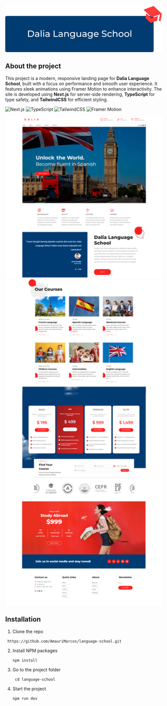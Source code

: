 <p align="center" width="100%">
  <img src="public/assets/BannerDalia.png"/>
</p>

## About the project

This project is a modern, responsive landing page for **Dalia Language School**, built with a focus on performance and smooth user experience. It features sleek animations using Framer Motion to enhance interactivity. The site is developed using **Next.js** for server-side rendering, **TypeScript** for type safety, and **TailwindCSS** for efficient styling.

![Next.js](https://img.shields.io/badge/Next.js-000000?style=for-the-badge&logo=nextdotjs&logoColor=white)
![TypeScript](https://img.shields.io/badge/TypeScript-3178C6?style=for-the-badge&logo=typescript&logoColor=white)
![TailwindCSS](https://img.shields.io/badge/TailwindCSS-38B2AC?style=for-the-badge&logo=tailwind-css&logoColor=white)
![Framer Motion](https://img.shields.io/badge/Framer_Motion-0055FF?style=for-the-badge&logo=framer&logoColor=white)



<p align="center" width="100%"> 
  <img src="public/assets/onepage-dalia.png" width="700px"/>
</p>


## Installation

1. Clone the repo

 ```
  https://github.com/AmauriMarcos/language-school.git
 ```

2. Install NPM packages

   ```
   npm install
   ```
   
3. Go to the project folder

   ```
    cd language-school
   ```

4. Start the project

   ```
   npm run dev
   ```
